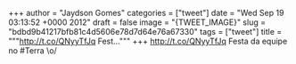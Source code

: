 
+++
author = "Jaydson Gomes"
categories = ["tweet"]
date = "Wed Sep 19 03:13:52 +0000 2012"
draft = false
image = "{TWEET_IMAGE}"
slug = "bdbd9b41217bfb81c4d5606e78d7d64e76a67330"
tags = ["tweet"]
title = """http://t.co/QNyyTfJq Fest..."""
+++
http://t.co/QNyyTfJq Festa da equipe no #Terra \o/
